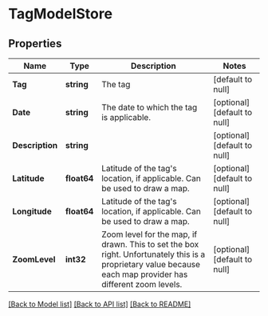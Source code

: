 # TagModelStore

## Properties
Name | Type | Description | Notes
------------ | ------------- | ------------- | -------------
**Tag** | **string** | The tag | [default to null]
**Date** | **string** | The date to which the tag is applicable. | [optional] [default to null]
**Description** | **string** |  | [optional] [default to null]
**Latitude** | **float64** | Latitude of the tag&#x27;s location, if applicable. Can be used to draw a map. | [optional] [default to null]
**Longitude** | **float64** | Latitude of the tag&#x27;s location, if applicable. Can be used to draw a map. | [optional] [default to null]
**ZoomLevel** | **int32** | Zoom level for the map, if drawn. This to set the box right. Unfortunately this is a proprietary value because each map provider has different zoom levels. | [optional] [default to null]

[[Back to Model list]](../README.md#documentation-for-models) [[Back to API list]](../README.md#documentation-for-api-endpoints) [[Back to README]](../README.md)

